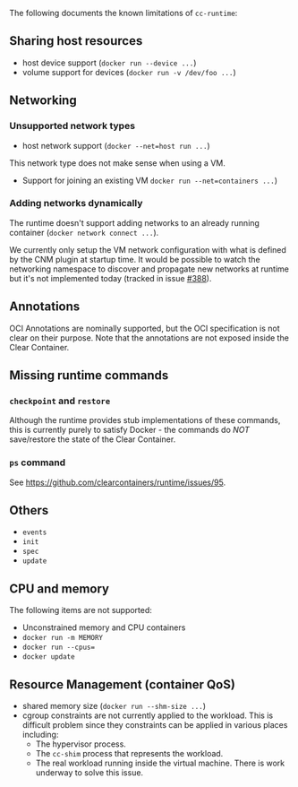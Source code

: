 The following documents the known limitations of `cc-runtime`:

## Sharing host resources

- host device support (`docker run --device ...`)
- volume support for devices (`docker run -v /dev/foo ...`)

## Networking

### Unsupported network types

- host network support (`docker --net=host run ...`)

This network type does not make sense when using a VM.

- Support for joining an existing VM `docker run --net=containers ...`)

### Adding networks dynamically

The runtime doesn't support adding networks to an already running container (`docker network connect ...`).

We currently only setup the VM network configuration with what is defined by the CNM plugin at startup time. It would be possible to watch the networking namespace to discover and propagate new networks at runtime but it's not implemented today (tracked in issue [\#388](https://github.com/01org/cc-oci-runtime/issues/388)).

## Annotations

OCI Annotations are nominally supported, but the OCI specification is not clear on their purpose. Note that the annotations are not exposed inside the Clear Container.

## Missing runtime commands

### `checkpoint` and `restore`

Although the runtime provides stub implementations of these commands, this is currently purely to satisfy Docker - the commands do *NOT* save/restore the state of the Clear Container.

### `ps` command

See https://github.com/clearcontainers/runtime/issues/95.

## Others

- `events`
- `init`
- `spec`
- `update`

## CPU and memory

The following items are not supported:

-   Unconstrained memory and CPU containers
-   `docker run -m MEMORY`
-   `docker run --cpus=`
-   `docker update`

## Resource Management (container QoS)

- shared memory size (`docker run --shm-size ...`)
- cgroup constraints are not currently applied to the workload. This is difficult problem since they constraints can be applied in various places including:
  - The hypervisor process.
  - The `cc-shim` process that represents the workload.
  - The real workload running inside the virtual machine.
  There is work underway to solve this issue.
